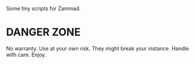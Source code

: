Some tiny scripts for Zammad.

# DANGER ZONE

 No warranty.
 Use at your own risk.
 They might break your instance.
 Handle with care.
 Enjoy.